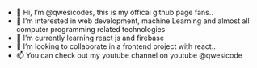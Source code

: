 - 👋 Hi, I’m @qwesicodes, this is my offical github page fans..
- 👀 I’m interested in web development, machine Learning and almost all computer programming related technologies
- 🌱 I’m currently learning react js and firebase
- 💞️ I’m looking to collaborate in a frontend project with react..
- 📫 You can check out my youtube channel on youtube @qwesicode

<!---
qwesicodes/qwesicodes is a ✨ special ✨ repository because its `README.md` (this file) appears on your GitHub profile.
You can click the Preview link to take a look at your changes.
--->
